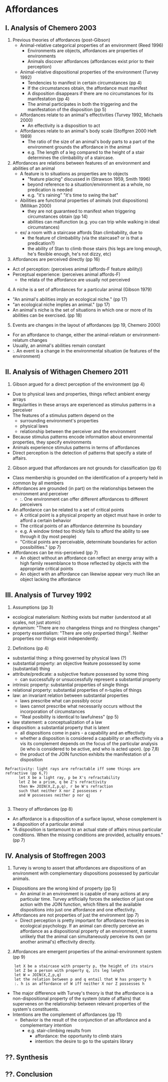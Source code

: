 Affordances
===

I. Analysis of Chemero 2003
---
1. Previous theories of affordances (post-Gibson)
   * Animal-relative categorical properties of an environment (Reed 1996)
	 * Environments are objects, affordances are properties of environments
	 * Animals discover affordances (affordances exist prior to their perception)
   * Animal-relative dispositional properties of the environment (Turvey 1992)
	 * Tendencies to manifest in certain circumstances (pp 4)
	 * If the circumstances obtain, the affordance must manifest
	 * A disposition disappears if there are no circumstances for its manifestation (pp 4)
	 * The animal participates in both the triggering and the manifestation of the disposition (pp 5)
   * Affordances relate to an animal's effectivities (Turvey 1992, Michaels 2000)
	 * An effectivity is a disposition to act
   * Affordances relate to an animal's body scale (Stoffgren 2000 Heft 1989)
	 * The ratio of the size of an animal's body parts to a part of the environment grounds the affordance in the animal
	 * e.g. The length of a leg compared to the height of a stair determines the climbability of a staircase.
2. Affordances are relations between features of an environment and abilities of an animal
   * A feature is to situations as properties are to objects
	 * "feature placing" discussed in (Strawson 1959, Smith 1996)
	 * beyond reference to a situation/environment as a whole, no predication is needed
	 * e.g. "it's raining" "it's time to swing the bat"
   * Abilities are functional properties of animals (not dispositions) (Millikan 2000)
	 * they are not guaranteed to manifest when triggering circumstances obtain (pp 14)
	 * abilities can malfunction (e.g. you can trip while walking in ideal circumstances)
   * ex/ a room with a staircase affords Stan climbability, due to 
	 * the feature of climbability (via the staircase? or is that a predication?)
	 * the ability of Stan to climb those stairs (his legs are long enough, he's flexible enough, he's not dizzy, etc)
3. Affordances are perceived directly (pp 16)
  * Act of perception: (perceives animal (affords-F feature ability))
  * Perceptual experience: (perceives animal affords-F)
	 * the relata of the affordance are usually not perceived
4. A niche is a set of affordances for a particular animal (Gibson 1979)
  * "An animal's abilities imply an ecological niche." (pp 17)
  * "an ecological niche implies an animal." (pp 17)
  * An animal's niche is the set of situations in which one or more of its abilities can be exercised. (pp 18)
5. Events are changes in the layout of affordances (pp 19, Chemero 2000)
  * For an affordance to change, either the animal-relatum or environment-relatum changes
  * Usually, an animal's abilities remain constant
  * :. An event is a change in the environmental situation (ie features of the environment)

II. Analysis of Withagen Chemero 2011
---
1. Gibson argued for a direct perception of the environment (pp 4)
  * Due to physical laws and properties, things reflect ambient energy arrays
  * Regularities in these arrays are experienced as stimulus patterns in a perceiver
  * The features of a stimulus pattern depend on the
	* surrounding environment's properties
	* physical laws
	* relationship between the perceiver and the environment
  * Because stimulus patterns encode information about environmental properties, they specify environments
  * Animals experience stimulus patterns in terms of affordances
  * Direct perception is the detection of patterns that specify a state of affairs.
2. Gibson argued that affordances are not grounds for classification (pp 6)
  * Class membership is grounded on the identification of a property held in common by all members
  * Affordances are grounded (in part) on the relationships between the environment and perceiver
	* :. One environment can offer different affordances to different perceivers
  * An affordance can be related to a set of critical points
	* A critical point is a physical property an object must have in order to afford a certain behavior
	* The critical points of an affordance determine its boundary
	* e.g. A window tinted too thickly fails to afford the ability to see through it (by most people)
	* "Critical points are perceivable, determinate boundaries for action possibilities." (pp 7)
  * Affordances can be mis-perceived (pp 7)
	* An object without an affordance can reflect an energy array with a high family resemblance to those reflected by objects with the appropriate critical points
	* An object with an affordance can likewise appear very much like an object lacking the affordance

III. Analysis of Turvey 1992
---
1. Assumptions (pp 3)
  * ecological materialism: Nothing exists but matter (understood at all scales, not just atomic)
  * dynamism: "There are no changeless things and no thingless changes"
  * property essentialism: "There are only propertied things".  Neither properties nor things exist independently.
2. Definitions (pp 4)
  * substantial thing: a thing governed by physical laws (?)
  * substantial property: an objective feature possessed by some (substantial) thing
  * attribute/predicate: a subjective feature possessed by some thing 
	* can successfully or unsuccessfully represent a substantial property
  * intrinsic property: substantial properties of single things
  * relational property: substantial properties of n-tuples of things
  * law: an invariant relation between substantial properties
	* laws prescribe what can possibly occur
	* laws cannot prescribe what necessarily occurs without the incorporation of circumstances
	* "Real posibility is identical to lawfulness" (pp 5)
  * law statement: a conceptualization of a law
  * disposition: a substantial property that is latent
	* all dispositions come in pairs - a capability and an effectivity
	* whether a disposition is considered a capability or an effectivity vis a vis its complement depends on the focus of the particular analysis (ie who is considered to be active, and who is acted upon). (pp 7,8)
	* the product of the JOIN function exhibits the manifestation of a disposition
```	
Refractivity: light rays are refractable iff some things are refractive (pp 6,7)
	  let X be a light ray, p be X's refractability
	  let Z be a prism, q be Z's refractivity
	  then W= JOIN(X,Z,p,q), r be W's refraction
	  such that neither X nor Z possesses r
	  and W possesses neither p nor qj
	  
```
3. Theory of affordances (pp 8)
  * An affordance is a disposition of a surface layout, whose complement is a disposition of a particular animal
  * "A disposition is tantamount to an actual state of affairs minus particular conditions.  When the missing conditions are provided, actuality ensues." (pp 7)

IV. Analysis of Stoffregen 2003
---
1. Turvey is wrong to assert that affordances are dispositions of an environment with complementary dispositions possessed by particular animals.
  * Dispositions are the wrong kind of property (pp 5)
	* An animal in an environment is capable of many actions at any particular time.  Turvey artificially forces the selection of just one action with the JOIN function, which filters all the available dispositions into just one affordance and one effectivity.
  * Affordances are not properties of just the environment (pp 7)
	* Direct perception is pretty important for affordance theories in ecological psychology.  If an animal can directly perceive an affordance as a dispositional property of an environment, it seems unlikely that the animal can simultaneously perceive its own (or another animal's) effectivity directly. 
2. Affordances are emergent properties of the animal-environment system (pp 9)
``` 
	let X be a staircase with property p, the height of its stairs
	let Z be a person with property q, its leg length
	let W = JOIN(X,Z,p,q)
	let the relation between p and q entail that W has property h
	:. h is an affordance of W iff neither X nor Z possesses h
```
  * The major difference with Turvey's theory is that the affordance is a non-dispositional property of the system (state of affairs) that supervenes on the relationship between relevant properties of the system's constituents.
  * Intentions are the complement of affordances (pp 11)
	* Behavior is the result of the conjunction of an affordance and a complementary intention
	  * e.g. stair-climbing results from 
		* affordance: the opportunity to climb stairs
		* intention: the desire to go to the upstairs library

??. Synthesis
---


??. Conclusion
---
